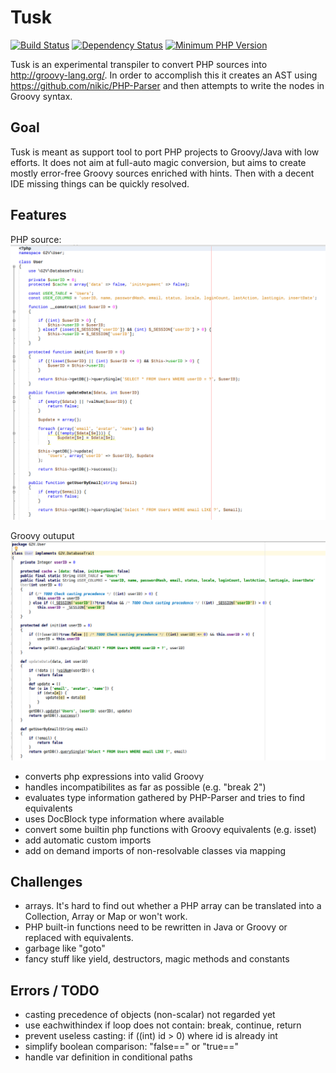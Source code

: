 # Tusk

[![Build Status](https://travis-ci.org/bonndan/tusk.svg?branch=master)](https://travis-ci.org/bonndan/tusk)
[![Dependency Status](https://gemnasium.com/badges/github.com/bonndan/tusk.svg)](https://gemnasium.com/github.com/bonndan/tusk)
[![Minimum PHP Version](https://img.shields.io/badge/php-%3E%3D%207.0-8892BF.svg)](https://php.net/)

Tusk is an experimental transpiler to convert PHP sources into http://groovy-lang.org/. 
In order to accomplish this it creates an AST using https://github.com/nikic/PHP-Parser and then attempts to write
the nodes in Groovy syntax.

## Goal

Tusk is meant as support tool to port PHP projects to Groovy/Java with low efforts. It does not
aim at full-auto magic conversion, but aims to create mostly error-free Groovy sources
enriched with hints. Then with a decent IDE missing things can be quickly resolved.

## Features

PHP source:
![screenshot](https://raw.githubusercontent.com/bonndan/tusk/master/doc/user_php.png "PHP source")

Groovy outuput
![screenshot](https://raw.githubusercontent.com/bonndan/tusk/master/doc/user_groovy.png "Groovy source")

* converts php expressions into valid Groovy
* handles incompatibilites as far as possible (e.g. "break 2")
* evaluates type information gathered by PHP-Parser and tries to find equivalents
* uses DocBlock type information where available
* convert some builtin php functions with Groovy equivalents (e.g. isset)
* add automatic custom imports
* add on demand imports of non-resolvable classes via mapping

## Challenges

* arrays. It's hard to find out whether a PHP array can be translated into a Collection, Array or Map or won't work.
* PHP built-in functions need to be rewritten in Java or Groovy or replaced with equivalents.
* garbage like "goto"
* fancy stuff like yield, destructors, magic methods and constants


## Errors / TODO

* casting precedence of objects (non-scalar) not regarded yet
* use eachwithindex if loop does not contain: break, continue, return
* prevent useless casting: if ((int) id > 0) where id is already int
* simplify boolean comparison: "false==" or "true=="
* handle var definition in conditional paths
